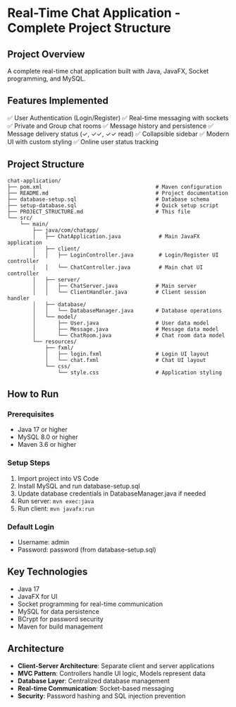 # Real-Time Chat Application - Complete Project Structure

## Project Overview
A complete real-time chat application built with Java, JavaFX, Socket programming, and MySQL.

## Features Implemented
✅ User Authentication (Login/Register)
✅ Real-time messaging with sockets
✅ Private and Group chat rooms
✅ Message history and persistence
✅ Message delivery status (✓, ✓✓, ✓✓ read)
✅ Collapsible sidebar
✅ Modern UI with custom styling
✅ Online user status tracking

## Project Structure
```
chat-application/
├── pom.xml                                    # Maven configuration
├── README.md                                  # Project documentation
├── database-setup.sql                         # Database schema
├── setup-database.sql                         # Quick setup script
├── PROJECT_STRUCTURE.md                       # This file
└── src/
    └── main/
        ├── java/com/chatapp/
        │   ├── ChatApplication.java            # Main JavaFX application
        │   ├── client/
        │   │   ├── LoginController.java        # Login/Register UI controller
        │   │   └── ChatController.java         # Main chat UI controller
        │   ├── server/
        │   │   ├── ChatServer.java            # Main server
        │   │   └── ClientHandler.java         # Client session handler
        │   ├── database/
        │   │   └── DatabaseManager.java       # Database operations
        │   └── model/
        │       ├── User.java                  # User data model
        │       ├── Message.java               # Message data model
        │       └── ChatRoom.java              # Chat room data model
        └── resources/
            ├── fxml/
            │   ├── login.fxml                 # Login UI layout
            │   └── chat.fxml                  # Chat UI layout
            └── css/
                └── style.css                  # Application styling
```

## How to Run

### Prerequisites
- Java 17 or higher
- MySQL 8.0 or higher
- Maven 3.6 or higher

### Setup Steps
1. Import project into VS Code
2. Install MySQL and run database-setup.sql
3. Update database credentials in DatabaseManager.java if needed
4. Run server: `mvn exec:java`
5. Run client: `mvn javafx:run`

### Default Login
- Username: admin
- Password: password (from database-setup.sql)

## Key Technologies
- Java 17
- JavaFX for UI
- Socket programming for real-time communication
- MySQL for data persistence
- BCrypt for password security
- Maven for build management

## Architecture
- **Client-Server Architecture**: Separate client and server applications
- **MVC Pattern**: Controllers handle UI logic, Models represent data
- **Database Layer**: Centralized database management
- **Real-time Communication**: Socket-based messaging
- **Security**: Password hashing and SQL injection prevention